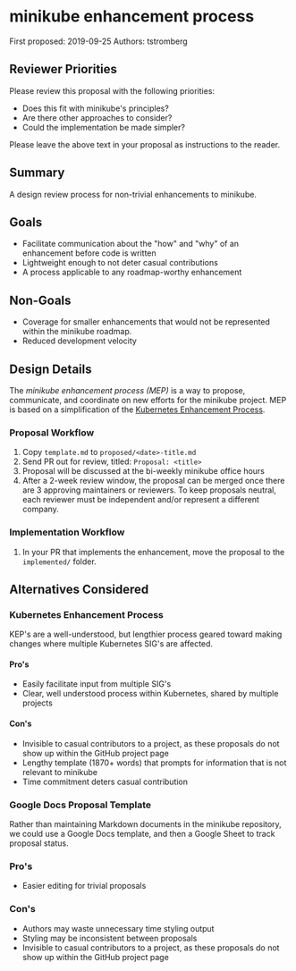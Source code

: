 # minikube enhancement process

First proposed: 2019-09-25
Authors: tstromberg

## Reviewer Priorities

Please review this proposal with the following priorities:

*   Does this fit with minikube's principles?
*   Are there other approaches to consider?
*   Could the implementation be made simpler?

Please leave the above text in your proposal as instructions to the reader.

## Summary

A design review process for non-trivial enhancements to minikube.

## Goals

* Facilitate communication about the "how" and "why" of an enhancement before code is written
* Lightweight enough to not deter casual contributions
* A process applicable to any roadmap-worthy enhancement

## Non-Goals

* Coverage for smaller enhancements that would not be represented within the minikube roadmap.
* Reduced development velocity

## Design Details

The *minikube enhancement process (MEP)* is a way to propose, communicate, and coordinate on new efforts for the minikube project. MEP is based on a simplification of the [Kubernetes Enhancement Process](https://github.com/kubernetes/enhancements/blob/master/keps/0001-kubernetes-enhancement-proposal-process.md).

### Proposal Workflow

1. Copy `template.md` to `proposed/<date>-title.md`
2. Send PR out for review, titled: `Proposal: <title>`
3. Proposal will be discussed at the bi-weekly minikube office hours
4. After a 2-week review window, the proposal can be merged once there are 3 approving maintainers or reviewers. To keep proposals neutral, each reviewer must be independent and/or represent a different company.

### Implementation Workflow

1. In your PR that implements the enhancement, move the proposal to the `implemented/` folder.

## Alternatives Considered

### Kubernetes Enhancement Process

KEP's are a well-understood, but lengthier process geared toward making changes where multiple Kubernetes SIG's are affected. 

#### Pro's

* Easily facilitate input from multiple SIG's
* Clear, well understood process within Kubernetes, shared by multiple projects

#### Con's

* Invisible to casual contributors to a project, as these proposals do not show up within the GitHub project page
* Lengthy template (1870+ words) that prompts for information that is not relevant to minikube
* Time commitment deters casual contribution

### Google Docs Proposal Template

Rather than maintaining Markdown documents in the minikube repository, we could use a Google Docs template, and then a Google Sheet to track proposal status.

### Pro's

* Easier editing for trivial proposals

### Con's

* Authors may waste unnecessary time styling output
* Styling may be inconsistent between proposals
* Invisible to casual contributors to a project, as these proposals do not show up within the GitHub project page



